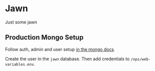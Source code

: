 # Jawn
Just some jawn

## Production Mongo Setup
Follow auth, admin and user setup [in the mongo docs](https://docs.mongodb.com/manual/tutorial/enable-authentication/).

Create the user in the `jawn` database. Then add credentials to `/ops/web-variables.env`.
